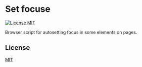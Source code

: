 # Set focuse

[![License MIT][license-image]](LICENSE)

Browser script for autosetting focus in some elements on pages.

## License

[MIT](LICENSE)

[license-image]: https://img.shields.io/badge/license-MIT-blue.svg?longCache=true&style=flat-square 'The MIT License'
